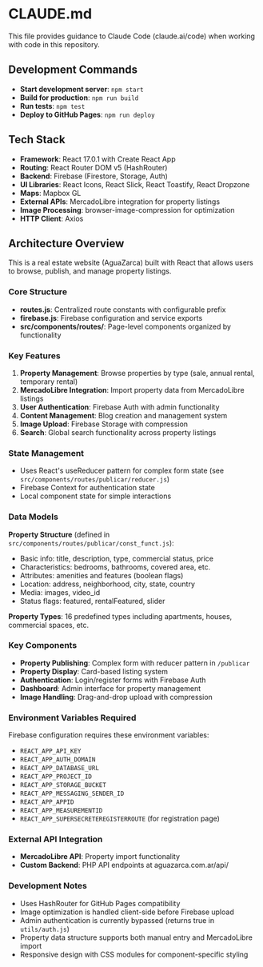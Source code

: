 # CLAUDE.md

This file provides guidance to Claude Code (claude.ai/code) when working with code in this repository.

## Development Commands

- **Start development server**: `npm start`
- **Build for production**: `npm run build`
- **Run tests**: `npm test`
- **Deploy to GitHub Pages**: `npm run deploy`

## Tech Stack

- **Framework**: React 17.0.1 with Create React App
- **Routing**: React Router DOM v5 (HashRouter)
- **Backend**: Firebase (Firestore, Storage, Auth)
- **UI Libraries**: React Icons, React Slick, React Toastify, React Dropzone
- **Maps**: Mapbox GL
- **External APIs**: MercadoLibre integration for property listings
- **Image Processing**: browser-image-compression for optimization
- **HTTP Client**: Axios

## Architecture Overview

This is a real estate website (AguaZarca) built with React that allows users to browse, publish, and manage property listings.

### Core Structure

- **routes.js**: Centralized route constants with configurable prefix
- **firebase.js**: Firebase configuration and service exports
- **src/components/routes/**: Page-level components organized by functionality

### Key Features

1. **Property Management**: Browse properties by type (sale, annual rental, temporary rental)
2. **MercadoLibre Integration**: Import property data from MercadoLibre listings
3. **User Authentication**: Firebase Auth with admin functionality
4. **Content Management**: Blog creation and management system
5. **Image Upload**: Firebase Storage with compression
6. **Search**: Global search functionality across property listings

### State Management

- Uses React's useReducer pattern for complex form state (see `src/components/routes/publicar/reducer.js`)
- Firebase Context for authentication state
- Local component state for simple interactions

### Data Models

**Property Structure** (defined in `src/components/routes/publicar/const_funct.js`):
- Basic info: title, description, type, commercial status, price
- Characteristics: bedrooms, bathrooms, covered area, etc.
- Attributes: amenities and features (boolean flags)
- Location: address, neighborhood, city, state, country
- Media: images, video_id
- Status flags: featured, rentalFeatured, slider

**Property Types**: 16 predefined types including apartments, houses, commercial spaces, etc.

### Key Components

- **Property Publishing**: Complex form with reducer pattern in `/publicar`
- **Property Display**: Card-based listing system
- **Authentication**: Login/register forms with Firebase Auth
- **Dashboard**: Admin interface for property management
- **Image Handling**: Drag-and-drop upload with compression

### Environment Variables Required

Firebase configuration requires these environment variables:
- `REACT_APP_API_KEY`
- `REACT_APP_AUTH_DOMAIN`
- `REACT_APP_DATABASE_URL`
- `REACT_APP_PROJECT_ID`
- `REACT_APP_STORAGE_BUCKET`
- `REACT_APP_MESSAGING_SENDER_ID`
- `REACT_APP_APPID`
- `REACT_APP_MEASUREMENTID`
- `REACT_APP_SUPERSECRETEREGISTERROUTE` (for registration page)

### External API Integration

- **MercadoLibre API**: Property import functionality
- **Custom Backend**: PHP API endpoints at aguazarca.com.ar/api/

### Development Notes

- Uses HashRouter for GitHub Pages compatibility
- Image optimization is handled client-side before Firebase upload
- Admin authentication is currently bypassed (returns true in `utils/auth.js`)
- Property data structure supports both manual entry and MercadoLibre import
- Responsive design with CSS modules for component-specific styling